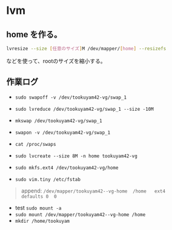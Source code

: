 # lvm

## home を作る。

```sh
lvresize --size [任意のサイズ]M /dev/mapper/[home] --resizefs
```
などを使って、rootのサイズを縮小する。


## 作業ログ

* `sudo swapoff -v /dev/tookuyam42-vg/swap_1`
* `sudo lvreduce /dev/tookuyam42-vg/swap_1 --size -10M`
* `mkswap /dev/tookuyam42-vg/swap_1`
* `swapon -v /dev/tookuyam42-vg/swap_1`
* `cat /proc/swaps`

* `sudo lvcreate --size 8M -n home tookuyam42-vg`
* `sudo mkfs.ext4 /dev/tookuyam42-vg/home`
* `sudo vim.tiny /etc/fstab`
> append:
> `/dev/mapper/tookuyam42--vg-home	/home	ext4	defaults 0	0`
* test `sudo mount -a`
* `sudo mount /dev/mapper/tookuyam42--vg-home /home`
* `mkdir /home/tookuyam`

